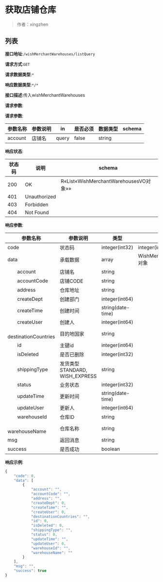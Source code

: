 # 获取店铺仓库

> 作者：xingzhen

## 列表


**接口地址**:`/wishMerchantWarehouses/listQuery`


**请求方式**:`GET`


**请求数据类型**:`*`


**响应数据类型**:`*/*`


**接口描述**:传入wishMerchantWarehouses


**请求参数**:


**请求参数**:


| 参数名称 | 参数说明 | in    | 是否必须 | 数据类型 | schema |
| -------- | -------- | ----- | -------- | -------- | ------ |
|account|店铺名|query|false|string||



**响应状态**:


| 状态码 | 说明 | schema |
| -------- | -------- | ----- | 
|200|OK|R«List«WishMerchantWarehousesVO对象»»|
|401|Unauthorized||
|403|Forbidden||
|404|Not Found||


**响应参数**:


| 参数名称 | 参数说明 | 类型 | schema |
| -------- | -------- | ----- |----- | 
|code|状态码|integer(int32)|integer(int32)|
|data|承载数据|array|WishMerchantWarehousesVO对象|
|&emsp;&emsp;account|店铺名|string||
|&emsp;&emsp;accountCode|店铺CODE|string||
|&emsp;&emsp;address|仓库地址|string||
|&emsp;&emsp;createDept|创建部门|integer(int64)||
|&emsp;&emsp;createTime|创建时间|string(date-time)||
|&emsp;&emsp;createUser|创建人|integer(int64)||
|&emsp;&emsp;destinationCountries|目的地国家|string||
|&emsp;&emsp;id|主键id|integer(int64)||
|&emsp;&emsp;isDeleted|是否已删除|integer(int32)||
|&emsp;&emsp;shippingType|发货类型 STANDARD, WISH_EXPRESS|string||
|&emsp;&emsp;status|业务状态|integer(int32)||
|&emsp;&emsp;updateTime|更新时间|string(date-time)||
|&emsp;&emsp;updateUser|更新人|integer(int64)||
|&emsp;&emsp;warehouseId|仓库ID|string||
|&emsp;&emsp;warehouseName|仓库名称|string||
|msg|返回消息|string||
|success|是否成功|boolean||


**响应示例**:
```javascript
{
	"code": 0,
	"data": [
		{
			"account": "",
			"accountCode": "",
			"address": "",
			"createDept": 0,
			"createTime": "",
			"createUser": 0,
			"destinationCountries": "",
			"id": 0,
			"isDeleted": 0,
			"shippingType": "",
			"status": 0,
			"updateTime": "",
			"updateUser": 0,
			"warehouseId": "",
			"warehouseName": ""
		}
	],
	"msg": "",
	"success": true
}
```